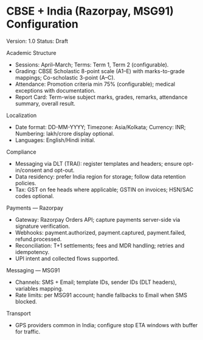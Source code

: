 # CBSE + India (Razorpay, MSG91) Configuration

Version: 1.0
Status: Draft

Academic Structure
- Sessions: April–March; Terms: Term 1, Term 2 (configurable).
- Grading: CBSE Scholastic 8-point scale (A1–E) with marks-to-grade mappings; Co-scholastic 3-point (A–C).
- Attendance: Promotion criteria min 75% (configurable); medical exceptions with documentation.
- Report Card: Term-wise subject marks, grades, remarks, attendance summary, overall result.

Localization
- Date format: DD-MM-YYYY; Timezone: Asia/Kolkata; Currency: INR; Numbering: lakh/crore display optional.
- Languages: English/Hindi initial.

Compliance
- Messaging via DLT (TRAI): register templates and headers; ensure opt-in/consent and opt-out.
- Data residency: prefer India region for storage; follow data retention policies.
- Tax: GST on fee heads where applicable; GSTIN on invoices; HSN/SAC codes optional.

Payments — Razorpay
- Gateway: Razorpay Orders API; capture payments server-side via signature verification.
- Webhooks: payment.authorized, payment.captured, payment.failed, refund.processed.
- Reconciliation: T+1 settlements; fees and MDR handling; retries and idempotency.
- UPI intent and collected flows supported.

Messaging — MSG91
- Channels: SMS + Email; template IDs, sender IDs (DLT headers), variables mapping.
- Rate limits: per MSG91 account; handle fallbacks to Email when SMS blocked.

Transport
- GPS providers common in India; configure stop ETA windows with buffer for traffic.

